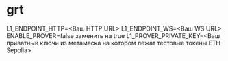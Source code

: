 # grt
L1_ENDPOINT_HTTP=&lt;Ваш HTTP URL> L1_ENDPOINT_WS=&lt;Ваш WS URL> ENABLE_PROVER=false заменить на true L1_PROVER_PRIVATE_KEY=&lt;Ваш приватный ключи из метамаска на котором лежат тестовые токены ETH Sepolia>
